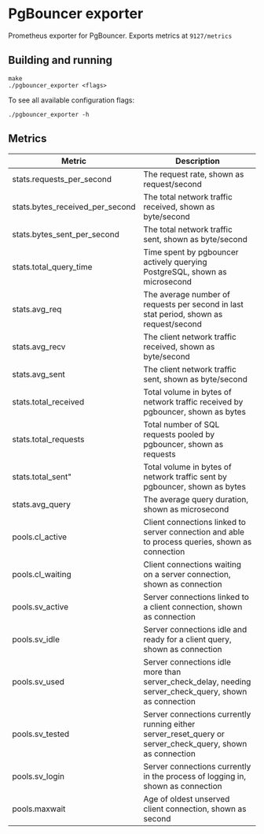 # PgBouncer exporter

Prometheus exporter for PgBouncer.
Exports metrics at `9127/metrics`

## Building and running

    make
    ./pgbouncer_exporter <flags>

To see all available configuration flags:

    ./pgbouncer_exporter -h


## Metrics

Metric     | Description
---------|-------------
stats.requests_per_second | The request rate, shown as request/second
stats.bytes_received_per_second | The total network traffic received, shown as byte/second
stats.bytes_sent_per_second | The total network traffic sent, shown as byte/second
stats.total_query_time  | Time spent by pgbouncer actively querying PostgreSQL, shown as microsecond
stats.avg_req | The average number of requests per second in last stat period, shown as request/second
stats.avg_recv | The client network traffic received, shown as byte/second
stats.avg_sent | The client network traffic sent, shown as byte/second
stats.total_received | Total volume in bytes of network traffic received by pgbouncer, shown as bytes
stats.total_requests | Total number of SQL requests pooled by pgbouncer, shown as requests
stats.total_sent" | Total volume in bytes of network traffic sent by pgbouncer, shown as bytes
stats.avg_query | The average query duration, shown as microsecond
pools.cl_active | Client connections linked to server connection and able to process queries, shown as connection
pools.cl_waiting | Client connections waiting on a server connection, shown as connection
pools.sv_active | Server connections linked to a client connection, shown as connection
pools.sv_idle | Server connections idle and ready for a client query, shown as connection
pools.sv_used | Server connections idle more than server_check_delay, needing server_check_query, shown as connection
pools.sv_tested | Server connections currently running either server_reset_query or server_check_query, shown as connection
pools.sv_login | Server connections currently in the process of logging in, shown as connection
pools.maxwait | Age of oldest unserved client connection, shown as second
